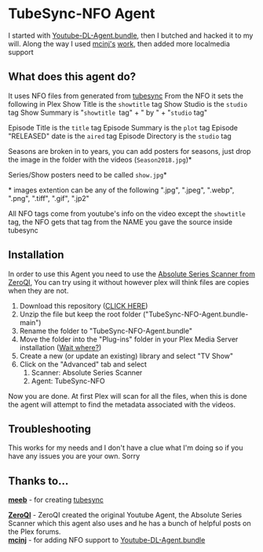 # TubeSync-NFO Agent

I started with [Youtube-DL-Agent.bundle](https://github.com/JordyAlkema/Youtube-DL-Agent.bundle), then I butched and hacked it to my will.  Along the way I used [mcinj's](https://github.com/mcinj) [work](https://github.com/mcinj/Youtube-DL-Agent.bundle/tree/tubesync_xml?rgh-link-date=2022-02-01T01%3A24%3A38Z), then added more localmedia support

## What does this agent do?

It uses NFO files from generated from [tubesync](https://github.com/meeb/tubesync)
From the NFO it sets the following in Plex
Show Title is the `showtitle` tag
Show Studio is the `studio` tag
Show Summary is "`showtitle `tag" + " by " + "`studio` tag"

Episode Title is the `title` tag
Episode Summary is the `plot` tag
Episode "RELEASED" date is the `aired` tag
Episode Directory is the `studio` tag

Seasons are broken in to years, you can add posters for seasons, just drop the image in the folder with the videos (`Season2018.jpg`)*

Series/Show posters need to be called `show.jpg`*

\* images extention can be any of the following ".jpg", ".jpeg", ".webp", ".png", ".tiff", ".gif", ".jp2"

All NFO tags come from youtube's info on the video except the `showtitle` tag, the NFO gets that tag from the NAME you gave the source inside tubesync

## Installation

In order to use this Agent you need to use the [Absolute Series Scanner from ZeroQI](https://github.com/ZeroQI/Absolute-Series-Scanner), You can try using it without however plex will think files are copies when they are not.

1. Download this repository ([CLICK HERE](https://github.com/go2tom42/TubeSync-NFO-Agent.bundle/archive/master.zip))
2. Unzip the file but keep the root folder ("TubeSync-NFO-Agent.bundle-main")
3. Rename the folder to "TubeSync-NFO-Agent.bundle"
4. Move the folder into the "Plug-ins" folder in your Plex Media Server installation ([Wait where?](https://support.plex.tv/articles/201106098-how-do-i-find-the-plug-ins-folder/))
5. Create a new (or update an existing) library and select "TV Show"
6. Click on the "Advanced" tab and select
   1. Scanner: Absolute Series Scanner
   2. Agent: TubeSync-NFO

Now you are done. At first Plex will scan for all the files, when this is done the agent will attempt to find the metadata associated with the videos.

## Troubleshooting

This works for my needs and I don't have a clue what I'm doing so if you have any issues you are your own.  Sorry

## Thanks to...

**[meeb](https://github.com/meeb)** - for creating [tubesync](https://github.com/meeb/tubesync)

**[ZeroQI](https://github.com/ZeroQI)** - ZeroQI created the original Youtube Agent, the Absolute Series Scanner which this agent also uses and he has a bunch of helpful posts on the Plex forums.  
**[mcinj](https://github.com/mcinj)** - for adding NFO support to [Youtube-DL-Agent.bundle](https://github.com/JordyAlkema/Youtube-DL-Agent.bundle)
